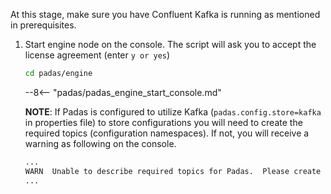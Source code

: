<p class="padas-important-color">At this stage, make sure you have Confluent Kafka is running as mentioned in prerequisites.</p>

1. Start engine node on the console.  The script will ask you to accept the license agreement (enter `y or yes`)
    ```bash
    cd padas/engine
    ```
    --8<-- "padas/padas_engine_start_console.md"

    **NOTE**: If Padas is configured to utilize Kafka (`padas.config.store=kafka` in properties file) to store configurations you will need to create the required topics (configuration namespaces).  If not, you will receive a warning as following on the console.  

    ```bash
    ...
    WARN  Unable to describe required topics for Padas.  Please create these topics in order to run the engine.
    ...
    ```
